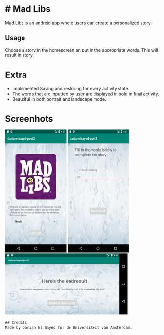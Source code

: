 # # Mad Libs

Mad Libs is an android app where users can create a personalized story.


## Usage
Choose a story in the homescreen an put in the appropriate words. This will result in story.

# Extra 

- Implemented Saving and restoring for every activity state. 
- The words that are inputted by user are displayed in bold in final activity. 
- Beautiful in both portrait and landscape mode.


# Screenhots

<img src="https://github.com/dutchfarao/madlibs/blob/master/doc/Screenshot_1.png" width="200" height="400" /> 

<img src="https://github.com/dutchfarao/madlibs/blob/master/doc/Screenshot_2.png" width="200" height="400" /> 

<img src="https://github.com/dutchfarao/madlibs/blob/master/doc/Screenshot_3.png" width="400" height="200" /> 



```
## Credits
Made by Darian El Sayed for de Universiteit van Amsterdam.

